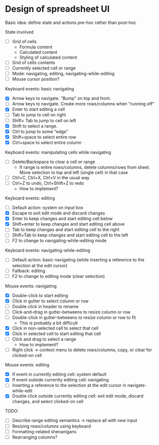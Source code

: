 # Design of spreadsheet UI
Basic idea: define state and actions pre-hoc rather than post-hoc

State involved
- [ ] Grid of cells
    - Formula content
    - Calculated content
    - Styling of calculated content
- [ ] Grid of cells contents
- [ ] Currently selected cell or range
- [ ] Mode: navigating, editing, navigating-while-editing
- [ ] Mouse cursor position? 

Keyboard events: basic navigating
- [x] Arrow keys to navigate. "Bump" on top and front.
- [ ] Arrow keys to navigate. Create more rows/columns when "running off"
- [x] Enter to start editing a cell
- [ ] Tab to jump to cell on right
- [ ] Shift+ Tab to jump to cell on left
- [x] Shift to select a range. 
- [x] Ctrl to jump to some "edge"
- [x] Shift+space to select entire row
- [x] Ctrl+space to select entire column

Keyboard events: manipulating cells while navigating
- [ ] Delete/Backspace to clear a cell or range
    - If range is entire rows/columns, delete columns/rows from sheet. Move selection to top and left (single cell) in that case
- [ ] Ctrl+C, Ctrl+X, Ctrl+V in the usual way
- [ ] Ctrl+Z to undo, Ctrl+Shift+Z to redo
    - How to implement?

Keyboard events: editing
- [ ] Default action: system on input box
- [x] Escape to exit edit mode and discard changes
- [x] Enter to keep changes and start editing cell below
- [x] Shift+enter to keep changes and start editing cell above
- [ ] Tab to keep changes and start editing cell to the right
- [ ] Shift+Tab to keep changes and start editing cell to the left
- [ ] F2 to change to navigating-while-editing mode

Keyboard events: navigating-while-editing
- [ ] Default action: basic navigating (while inserting a reference to the selection at the edit cursor)
- [ ] Fallback: editing
- [ ] F2 to change to editing mode (clear selection)

Mouse events: navigating
- [x] Double-click to start editing
- [x] Click in gutter to select column or row
- [ ] Double click in header to rename
- [ ] Click-and-drag in gutter-betweens to resize column or row
- [ ] Double-click in gutter-betweens to resize column or row to fit
    - This is probably a bit difficult
- [x] Click in non-selected cell to select that cell
- [x] Click in selected cell to start editing that cell
- [ ] Click and drag to select a range
    - How to implement?
- [ ] Right click -> context menu to delete rows/columns, copy, or clear for clicked-on cell

Mouse events: editing
- [x] If event in currently editing cell: system default
- [x] If event outside currently editing cell: navigating
- [ ] Inserting a reference to the selection at the edit cursor in navigate-while-edit
- [x] Double click outside currently editing cell: exit edit mode, discard changes, and select clicked-on cell

TODO:
- [ ] Describe range editing semantics -> replace all with new input
- [ ] Resizing rows/columns using keyboard
- [ ] Formatting-related shenanigans
- [ ] Rearranging columns?

